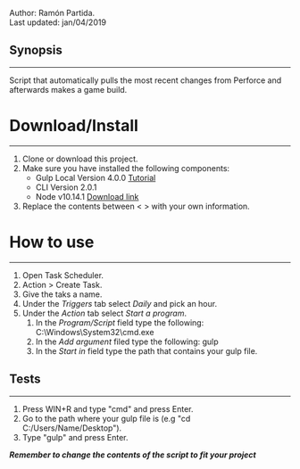 Author: Ramón Partida.<br/>
Last updated: jan/04/2019<br/>

## Synopsis
---------------
Script that automatically pulls the most recent changes from Perforce and afterwards makes a game build.

# Download/Install
---------------------------------------
1. Clone or download this project.
2. Make sure you have installed the following components:<br/>
    * Gulp Local Version 4.0.0 [Tutorial](https://gulpjs.com/docs/en/getting-started/quick-start)<br/>
    * CLI Version 2.0.1<br/>
    * Node v10.14.1            [Download link](https://nodejs.org/es/download/releases/)<br/>
3. Replace the contents between < > with your own information. 

# How to use 
---------------------------------------
1. Open Task Scheduler.
2. Action > Create Task.
3. Give the taks a name.
4. Under the *Triggers* tab select *Daily* and pick an hour.
5. Under the *Action* tab select *Start a program*.
    1. In the *Program/Script* field type the following: C:\Windows\System32\cmd.exe
    2. In the *Add argument* filed type the following: gulp
    3. In the *Start in* field type the path that contains your gulp file.

## Tests
---------------
1. Press WIN+R and type "cmd" and press Enter.
2. Go to the path where your gulp file is (e.g "cd C:/Users/Name/Desktop").
3. Type "gulp" and press Enter.

***Remember to change the contents of the script to fit your project***
